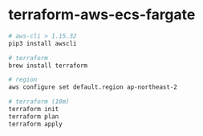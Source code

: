 # terraform-aws-ecs-fargate

```bash
# aws-cli > 1.15.32
pip3 install awscli

# terraform
brew install terraform

# region
aws configure set default.region ap-northeast-2

# terraform (10m)
terraform init
terraform plan
terraform apply
```
